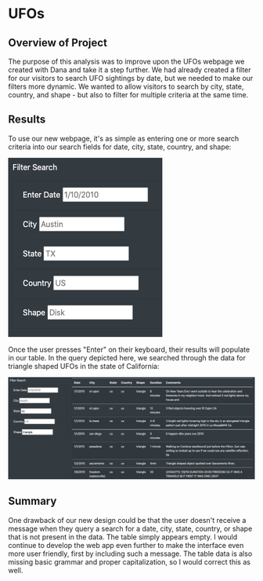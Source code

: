 # UFOs

## Overview of Project

The purpose of this analysis was to improve upon the UFOs webpage we created with Dana and take it a step further. We had already created a filter for our visitors to search UFO sightings by date, but we needed to make our filters more dynamic. We wanted to allow visitors to search by city, state, country, and shape - but also to filter for multiple criteria at the same time.

## Results

To use our new webpage, it's as simple as entering one or more search criteria into our search fields for date, city, state, country, and shape:

![Search fields](/images/fields.png)

Once the user presses "Enter" on their keyboard, their results will populate in our table. In the query depicted here, we searched through the data for triangle shaped UFOs in the state of California:

![Search results](/images/search_results.png)

## Summary

One drawback of our new design could be that the user doesn't receive a message when they query a search for a date, city, state, country, or shape that is not present in the data. The table simply appears empty. I would continue to develop the web app even further to make the interface even more user friendly, first by including such a message. The table data is also missing basic grammar and proper capitalization, so I would correct this as well.

